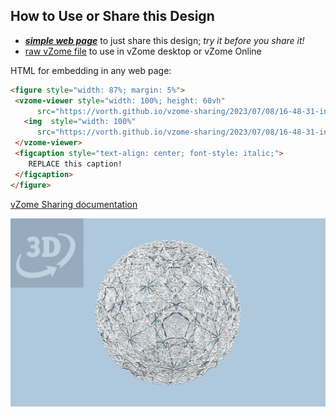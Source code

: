 
## How to Use or Share this Design

 - [***simple web page***](<https://vorth.github.io/vzome-sharing/2023/07/08/16-48-31-infinite-pentagons/>) to just share this design; *try it before you share it!*
 - [raw vZome file](<https://raw.githubusercontent.com/vorth/vzome-sharing/main/2023/07/08/16-48-31-infinite-pentagons/infinite-pentagons.vZome>) to use in vZome desktop or vZome Online
 
 HTML for embedding in any web page:
 ```html
<figure style="width: 87%; margin: 5%">
  <vzome-viewer style="width: 100%; height: 60vh"
       src="https://vorth.github.io/vzome-sharing/2023/07/08/16-48-31-infinite-pentagons/infinite-pentagons.vZome" >
    <img  style="width: 100%"
       src="https://vorth.github.io/vzome-sharing/2023/07/08/16-48-31-infinite-pentagons/infinite-pentagons.png" >
  </vzome-viewer>
  <figcaption style="text-align: center; font-style: italic;">
     REPLACE this caption!
  </figcaption>
</figure>
 ```

[vZome Sharing documentation](https://vzome.github.io/vzome/sharing.html#how-it-works)

![Image](<infinite-pentagons.png>)

